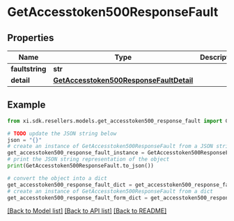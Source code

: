 # GetAccesstoken500ResponseFault


## Properties

Name | Type | Description | Notes
------------ | ------------- | ------------- | -------------
**faultstring** | **str** |  | [optional] 
**detail** | [**GetAccesstoken500ResponseFaultDetail**](GetAccesstoken500ResponseFaultDetail.md) |  | [optional] 

## Example

```python
from xi.sdk.resellers.models.get_accesstoken500_response_fault import GetAccesstoken500ResponseFault

# TODO update the JSON string below
json = "{}"
# create an instance of GetAccesstoken500ResponseFault from a JSON string
get_accesstoken500_response_fault_instance = GetAccesstoken500ResponseFault.from_json(json)
# print the JSON string representation of the object
print(GetAccesstoken500ResponseFault.to_json())

# convert the object into a dict
get_accesstoken500_response_fault_dict = get_accesstoken500_response_fault_instance.to_dict()
# create an instance of GetAccesstoken500ResponseFault from a dict
get_accesstoken500_response_fault_form_dict = get_accesstoken500_response_fault.from_dict(get_accesstoken500_response_fault_dict)
```
[[Back to Model list]](../README.md#documentation-for-models) [[Back to API list]](../README.md#documentation-for-api-endpoints) [[Back to README]](../README.md)


